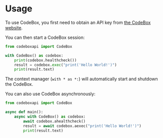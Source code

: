 # Usage

To use CodeBox, you first need to obtain an API key from [the CodeBox website](https://pay.codeboxapi.com/b/00g3e6dZX2fTg0gaEE).

You can then start a CodeBox session:

```python
from codeboxapi import CodeBox

with CodeBox() as codebox:
    print(codebox.healthcheck())
    result = codebox.exec("print('Hello World!')")
    print(result.text)
```

The context manager (`with * as *:`) will automatically start and shutdown the CodeBox.

You can also use CodeBox asynchronously:

```python
from codeboxapi import CodeBox

async def main():
    async with CodeBox() as codebox:
        await codebox.ahealthcheck()
        result = await codebox.aexec("print('Hello World!')")
        print(result.text)
```
